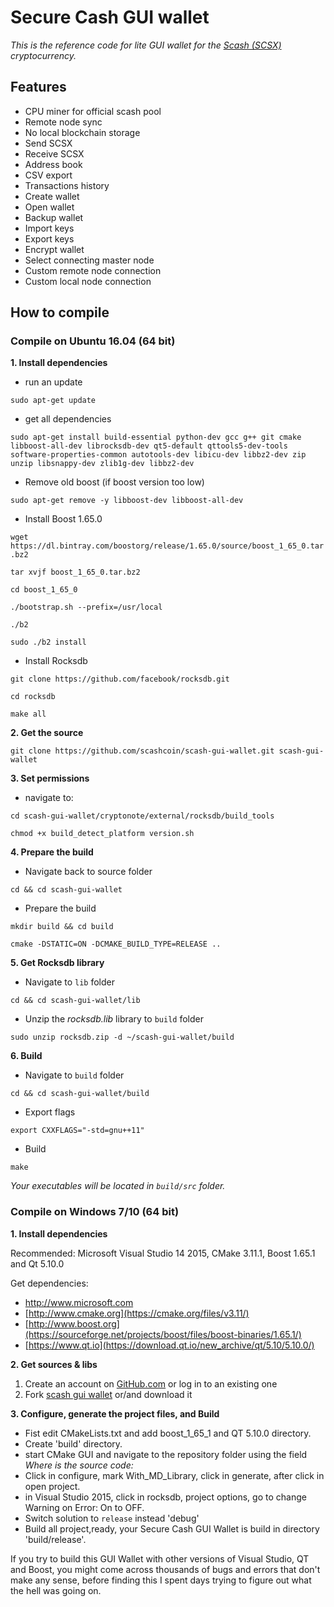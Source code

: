 # Secure Cash GUI wallet

_This is the reference code for lite GUI wallet for the [Scash (SCSX)](http://getsecurecash.org) cryptocurrency._

## Features

- CPU miner for official scash pool
- Remote node sync
- No local blockchain storage
- Send SCSX
- Receive SCSX
- Address book
- CSV export
- Transactions history
- Create wallet
- Open wallet
- Backup wallet
- Import keys
- Export keys
- Encrypt wallet
- Select connecting master node
- Custom remote node connection
- Custom local node connection


## How to compile

### Compile on Ubuntu 16.04 (64 bit)

**1. Install dependencies**

- run an update

``
sudo apt-get update
``

- get all dependencies

``
sudo apt-get install build-essential python-dev gcc g++ git cmake libboost-all-dev librocksdb-dev qt5-default qttools5-dev-tools software-properties-common autotools-dev libicu-dev libbz2-dev zip unzip libsnappy-dev zlib1g-dev libbz2-dev
``

- Remove old boost (if boost version too low)

``
sudo apt-get remove -y libboost-dev libboost-all-dev
``

- Install Boost 1.65.0

``
wget https://dl.bintray.com/boostorg/release/1.65.0/source/boost_1_65_0.tar.bz2
``

``
tar xvjf boost_1_65_0.tar.bz2
``

``
cd boost_1_65_0
``

``
./bootstrap.sh --prefix=/usr/local
``

``
./b2
``

``
sudo ./b2 install
``

- Install Rocksdb

``
git clone https://github.com/facebook/rocksdb.git
``

``
cd rocksdb
``

``
make all
``

**2. Get the source**

``
git clone https://github.com/scashcoin/scash-gui-wallet.git scash-gui-wallet
``

**3. Set permissions**

- navigate to:

``
cd scash-gui-wallet/cryptonote/external/rocksdb/build_tools
``

``
chmod +x build_detect_platform version.sh
``

**4. Prepare the build**

- Navigate back to source folder

``
cd && cd scash-gui-wallet
``

- Prepare the build

``
mkdir build && cd build
``

``
cmake -DSTATIC=ON -DCMAKE_BUILD_TYPE=RELEASE ..
``

**5. Get Rocksdb library**

- Navigate to `lib` folder

``
cd && cd scash-gui-wallet/lib
``

- Unzip the _rocksdb.lib_ library to `build` folder

``
sudo unzip rocksdb.zip -d ~/scash-gui-wallet/build
``

**6. Build**

- Navigate to `build` folder

``
cd && cd scash-gui-wallet/build
``

- Export flags

``
export CXXFLAGS="-std=gnu++11"
``

- Build

``
make
``

_Your executables will be located in `build/src` folder._



### Compile on Windows 7/10 (64 bit)


**1. Install dependencies**

Recommended: Microsoft Visual Studio 14 2015, CMake 3.11.1, Boost 1.65.1 and Qt 5.10.0

Get dependencies:
- http://www.microsoft.com
- [http://www.cmake.org](https://cmake.org/files/v3.11/)
- [http://www.boost.org](https://sourceforge.net/projects/boost/files/boost-binaries/1.65.1/)
- [https://www.qt.io](https://download.qt.io/new_archive/qt/5.10/5.10.0/)

**2. Get sources & libs**

1. Create an account on [GitHub.com](github.com) or log in to an existing one
2. Fork [scash gui wallet](https://github.com/scashcoin/scash-gui-wallet.git) or/and download it

**3. Configure, generate the project files, and Build**

- Fist edit CMakeLists.txt and add boost_1_65_1 and QT 5.10.0 directory.
- Create 'build' directory.
- start CMake GUI and navigate to the repository folder using the field _Where is the source code:_
- Click in configure, mark With_MD_Library, click in generate, after click in open project.
- in Visual Studio 2015, click in rocksdb, project options, go to change Warning on Error: On to OFF.
- Switch solution to `release` instead 'debug'
- Build all project,ready, your Secure Cash GUI Wallet is build in directory 'build/release'.


If you try to build this GUI Wallet with other versions of Visual Studio, QT and Boost, you might come across thousands of bugs and errors that don't make any sense, before finding this I spent days trying to figure out what the hell was going on.

